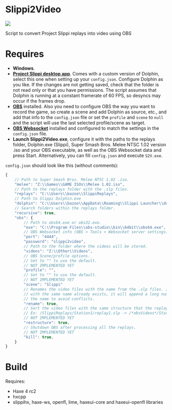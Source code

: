 # Slippi2Video
![](https://i.imgur.com/OHvmaBV.png)

Script to convert Project Slippi replays into video using OBS


# Requires
* **Windows**.
* [**Project Slippi desktop app**](https://github.com/project-slippi/slippi-desktop-app/releases). Comes with a custom version of Dolphin, select this one when setting up your `config.json`. Configure Dolphin as you like. If the changes are not getting saved, check that the folder is not read only or that you have permissions. The script assumes that Dolphin is running at a constant framerate of 60 FPS, so desyncs may occur if the frames drop.
* [**OBS**](https://obsproject.com/) installed. Also you need to configure OBS the way you want to record the game, so create a scene and add Dolphin as source, etc., and add that info to the `config.json` file or set the `profile` and `scene` to `null` and the script will use the last selected profile/scene as target.
* [**OBS Websocket**](https://github.com/Palakis/obs-websocket/releases) installed and configured to match the settings in the `config.json` file.
* **Launch Slippi2Video.exe**, configure it with the paths to the replays folder, Dolphin.exe (Slippi), Super Smash Bros. Melee NTSC 1.02 version .iso and your OBS executable, as well as the OBS Websocket data and press Start. Alternatively, you can fill `config.json` and execute `S2V.exe`.

`config.json` should look like this (without comments):
```js
{
    // Path to Super Smash Bros. Melee NTSC 1.02 .iso.
    "melee": "Z:\\Games\\GAME ISOs\\Melee 1.02.iso",
    // Path to the replays folder with the .slp files.
    "replays": "C:\\Users\\bazoo\\SlippiReplays",
    // Path to Slippi Dolphin.exe
    "dolphin": "C:\\Users\\bazoo\\AppData\\Roaming\\Slippi Launcher\\dolphin\\Dolphin.exe",
    // Search folders within the replays folder.
    "recursive": true,
    "obs": {
        // Path to obs64.exe or obs32.exe.
        "exe": "C:\\Program Files\\obs-studio\\bin\\64bit\\obs64.exe",
        // OBS Websocket info (OBS > Tools > Websocket server settings).
        "port": "4444",
        "password": "slippi2video",
        // Path to the folder where the videos will be stored.
        "videos": "Z:\\Other\\Videos",
        // OBS Scene/profile options.
        // Set to "" to use the default.
        // NOT IMPLEMENTED YET
        "profile": "",
        // Set to "" to use the default.
        // NOT IMPLEMENTED YET
        "scene": "Slippi"
        // Renames the video files with the name from the .slp files. If a video
        // with the same name already exists, it will append a long number to
        // the name to avoid conflicts.
        "rename": true,
        // Sort the video files with the same structure that the replays folder has.
        // Ex: /SlippiReplays/Station1/replay1.slp -> /*obsVideos*/Station1/replay1.mp4
        // NOT IMPLEMENTED YET
        "restructure": true,
        // Shutdown OBS after processing all the replays.
        // NOT IMPLEMENTED YET
        "kill": true,
    }
}
```

# Build
Requires:
* Haxe 4 rc2
* hxcpp
* slippihx, haxe-ws, openfl, lime, haxeui-core and haxeui-openfl libraries
